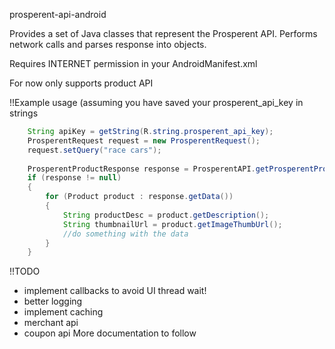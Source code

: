 prosperent-api-android


Provides a set of Java classes that represent the Prosperent API.  Performs network calls and parses response into objects.

Requires INTERNET permission in your AndroidManifest.xml

<uses-permission android:name="android.permission.INTERNET" />

For now only supports product API


!!Example usage (assuming you have saved your prosperent_api_key in strings

```java
	String apiKey = getString(R.string.prosperent_api_key);
	ProsperentRequest request = new ProsperentRequest();
	request.setQuery("race cars");
	
	ProsperentProductResponse response = ProsperentAPI.getProsperentProductResponse(apiKey, request);
	if (response != null)
	{
		for (Product product : response.getData())
		{
			String productDesc = product.getDescription();
			String thumbnailUrl = product.getImageThumbUrl();
			//do something with the data
		}
	}
```

!!TODO
- implement callbacks to avoid UI thread wait!
- better logging
- implement caching
- merchant api
- coupon api
More documentation to follow